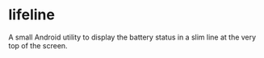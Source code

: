 lifeline
========

A small Android utility to display the battery status in a slim line at the very top of the screen.